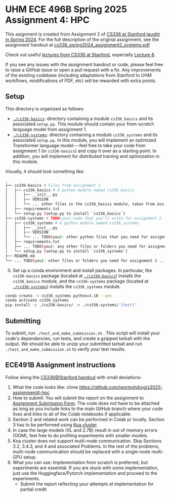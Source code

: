 # UHM ECE 496B Spring 2025 Assignment 4: HPC

This asignment is created from Assignment 2 of [CS336 at Stanford taught in Spring 2024](https://stanford-cs336.github.io/spring2024/). 
For the full description of the original assignment, see the assignment handout at
[cs336_spring2024_assignment2_systems.pdf](./cs336_spring2024_assignment2_systems.pdf)

Check out useful [lectures from CS336 at Stanford](https://github.com/stanford-cs336/spring2024-lectures), especially [Lecture 8](https://github.com/stanford-cs336/spring2024-lectures/blob/main/lecture_08.py).

If you see any issues with the assignment handout or code, please feel free to
raise a GitHub issue or open a pull request with a fix. Any improvements of the existing codebase
(including adaptations from Stanford to UHM workflows, modifications of PDF, etc) will be rewarded with extra points.

## Setup

This directory is organized as follows:

- [`./cs336-basics`](./cs336-basics): directory containing a module
  `cs336_basics` and its associated `setup.py`. This module should contain
  your from-scratch language model from assignment 1.
- [`./cs336-systems`](./cs336-systems): directory containing a module
  `cs336_systems` and its associated `setup.py`. In this module, you will
  implement an optimized Transformer language model---feel free to take your
  code from assignment 1 (in `cs336-basics`) and copy it over as a starting
  point. In addition, you will implement for distributed training and
  optimization in this module.

Visually, it should look something like:

``` sh
.
├── cs336-basics # Files from assignment 1 
│   ├── cs336_basics # A python module named cs336_basics
│   │   ├── __init__.py
│   │   ├── VERSION
│   │   └── ... other files in the cs336_basics module, taken from assignment 1 ...
│   ├── requirements.txt
│   └── setup.py (setup.py to install `cs336_basics`) 
├── cs336-systems # TODO(you):code that you'll write for assignment 2 
│   ├── cs336_systems # A python module named cs336_systems
│   │   ├── __init__.py
│   │   ├── VERSION
│   │   └── ... TODO(you): other python files that you need for assignment 2 ...
│   ├── requirements.txt
│   ├── ... TODO(you): any other files or folders you need for assignment 2 ...
│   └── setup.py (setup.py to install `cs336_systems`)
├── README.md
└── ... TODO(you): other files or folders you need for assignment 2 ...
```

0. Set up a conda environment and install packages. In particular, the
   `cs336-basics` package (located at [`./cs336-basics`](./cs336-basics))
   installs the `cs336_basics` module, and the `cs336-systems` package (located
   at [`./cs336-systems`](./cs336-systems)) installs the `cs336_systems` module.

``` sh
conda create -n cs336_systems python=3.10 --yes
conda activate cs336_systems
pip install -e ./cs336-basics/ -e ./cs336-systems/'[test]'
```

## Submitting

To submit, run `./test_and_make_submission.sh` . This script will install your
code's dependencies, run tests, and create a gzipped tarball with the output. We
should be able to unzip your submitted tarball and run
`./test_and_make_submission.sh` to verify your test results.


## ECE491B Assignment instructions

Follow along the [CS336@Stanford handout](./cs336_spring2024_assignment2_systems.pdf) with small deviations:
1. What the code looks like: clone https://github.com/igormolybog/s2025-assignment4-hpc
2. How to submit: You will submit the report on the assignment to [Assignment Submission Form](https://forms.gle/CSRweWjuBxvYbb9MA). The code does not have to be attached as long as you include links to the main GitHub branch where your code lives and links to all of the Colab notebooks if applicable.
3. Section 2 and related work can be performed in Colab pr locally. Section 3 has to be performed using [Koa cluster](https://docs.google.com/document/d/1h00x2pAjIjMDJ-1RBeHQaTvnfxUhM_lAVNbskEc9f7A/edit?usp=sharing).
4. In case the large models (XL and 2.7B) result in out of memory errors (OOM), feel free to do profiling experiments with smaller models.
5. Koa cluster does not support multi-node communication. Skip Sections 3.2, 3.4.3, and 4 and associated Problems. In the rest of the problems, multi-node communication should be replaced with a single-node multi-GPU setup.
6. What you can use: Implementation from scratch is preferred, but experiments are essential. If you are stuck with some implementation, just use the Huggingface/Pytorch implementation and proceed to the experiments.
    - Submit the report reflecting your attempts at implementation for partial credit
